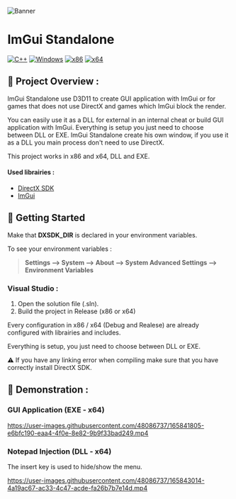 ![Banner](https://raw.githubusercontent.com/adamhlt/ImGui-Standalone/main/Ressources/banner.png?token=GHSAT0AAAAAABT6O75K4ZK35V554OA5G3UQYTLAKJA)

# ImGui Standalone

[![C++](https://img.shields.io/badge/language-C%2B%2B-%23f34b7d.svg?style=for-the-badge&logo=appveyor)](https://en.wikipedia.org/wiki/C%2B%2B) [![Windows](https://img.shields.io/badge/platform-Windows-0078d7.svg?style=for-the-badge&logo=appveyor)](https://en.wikipedia.org/wiki/Microsoft_Windows) [![x86](https://img.shields.io/badge/arch-x86-red.svg?style=for-the-badge&logo=appveyor)](https://en.wikipedia.org/wiki/X86) [![x64](https://img.shields.io/badge/arch-x64-green.svg?style=for-the-badge&logo=appveyor)](https://en.wikipedia.org/wiki/X64)

## :open_book: Project Overview :

ImGui Standalone use D3D11 to create GUI application with ImGui or for games that does not use DirectX and games which ImGui block the render.

You can easily use it as a DLL for external in an internal cheat or build GUI application with ImGui. Everything is setup you just need to choose between DLL or EXE. ImGui Standalone create his own window, if you use it as a DLL you main process don't need to use DirectX.

This project works in x86 and x64, DLL and EXE.

#### Used librairies :

- [DirectX SDK](https://www.microsoft.com/en-us/download/details.aspx?id=6812)
- [ImGui](https://github.com/ocornut/imgui)

## :rocket: Getting Started

Make that **DXSDK_DIR** is declared in your environment variables.

To see your environment variables :

> **Settings --> System --> About --> System Advanced Settings --> Environment Variables**

### Visual Studio :

1. Open the solution file (.sln).
2. Build the project in Release (x86 or x64)

Every configuration in x86 / x64 (Debug and Realese) are already configured with librairies and includes.

Everything is setup, you just need to choose between DLL or EXE.

⚠️ If you have any linking error when compiling make sure that you have correctly install DirectX SDK.

## 🧪 Demonstration :

### GUI Application (EXE - x64)
https://user-images.githubusercontent.com/48086737/165841805-e6bfc190-eaa4-4f0e-8e82-9b9f33bad249.mp4

### Notepad Injection (DLL - x64)
The insert key is used to hide/show the menu.

https://user-images.githubusercontent.com/48086737/165843014-4a19ac67-ac33-4c47-acde-fa26b7b7e14d.mp4
